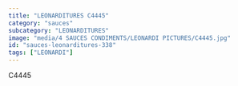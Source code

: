 ```yaml
---
title: "LEONARDITURES C4445"
category: "sauces"
subcategory: "LEONARDITURES"
image: "media/4 SAUCES CONDIMENTS/LEONARDI PICTURES/C4445.jpg"
id: "sauces-leonarditures-338"
tags: ["LEONARDI"]
---
```


C4445
